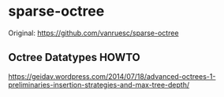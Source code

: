 # sparse-octree

Original: https://github.com/vanruesc/sparse-octree

## Octree Datatypes HOWTO

https://geidav.wordpress.com/2014/07/18/advanced-octrees-1-preliminaries-insertion-strategies-and-max-tree-depth/
